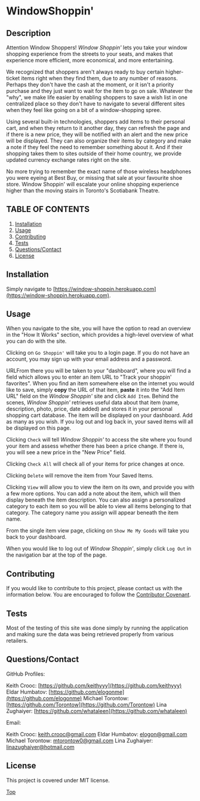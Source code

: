 # WindowShoppin'

<!-- [![License: MIT](https://img.shields.io/badge/License-MIT-yellow.svg)](https://opensource.org/licenses/MIT) -->

## Description 

Attention Window Shoppers! *Window Shoppin'* lets you take your window shopping experience from the streets to your seats, and makes that experience more efficient, more economical, and more entertaining.

We recognized that shoppers aren't always ready to buy certain higher-ticket items right when they find them, due to any number of reasons. Perhaps they don't have the cash at the moment, or it isn't a priority purchase and they just want to wait for the item to go on sale. Whatever the "why", we make life easier by enabling shoppers to save a wish list in one centralized place so they don't have to navigate to several different sites when they feel like going on a bit of a window-shopping spree. 

Using several built-in technologies, shoppers add items to their personal cart, and when they return to it another day, they can refresh the page and if there is a new price, they will be notified with an alert and the new price will be displayed. They can also organize their items by category and make a note if they feel the need to remember something about it. And if their shopping takes them to sites outside of their home country, we provide updated currency exchange rates right on the site.

No more trying to remember the exact name of those wireless headphones you were eyeing at Best Buy, or missing that sale at your favourite shoe store. Window Shoppin' will escalate your online shopping experience higher than the moving stairs in Toronto's Scotiabank Theatre.   

## TABLE OF CONTENTS

1. [Installation](#Installation)
2. [Usage](#Usage)
3. [Contributing](#Contributing)
4. [Tests](#Tests)
5. [Questions/Contact](#Questions/Contact)
6. [License](#License)

## Installation

Simply navigate to [https://window-shoppin.herokuapp.com](https://window-shoppin.herokuapp.com). 

## Usage

When you navigate to the site, you will have the option to read an overview in the "How It Works" section, which provides a high-level overview of what you can do with the site. 

Clicking on `Go Shoppin'` will take you to a login page. If you do not have an account, you may sign up with your email address and a password.

URLFrom there you will be taken to your "dashboard", where you will find a field which allows you to enter an item URL to "Track your shoppin' favorites". When you find an item somewhere else on the internet you would like to save, simply **copy** the URL of that item, **paste** it into the "Add Item URL" field on the *Window Shoppin'* site and click `Add Item`. Behind the scenes, *Window Shoppin'* retrieves useful data about that item (name, description, photo, price, date added) and stores it in your personal shopping cart database. The item will be displayed on your dashboard. Add as many as you wish. If you log out and log back in, your saved items will all be displayed on this page.

Clicking `Check` will tell *Window Shoppin'* to access the site where you found your item and assess whether there has been a price change. If there is, you will see a new price in the "New Price" field.

Clicking `Check All` will check all of your items for price changes at once.

Clicking `Delete` will remove the item from Your Saved Items.

Clicking `View` will allow you to view the item on its own, and provide you with a few more options. You can add a note about the item, which will then display beneath the item description. You can also assign a personalized category to each item so you will be able to view all items belonging to that category. The category name you assign will appear beneath the item name.

From the single item view page, clicking on `Show Me My Goods` will take you back to your dashboard.

When you would like to log out of *Window Shoppin'*, simply click `Log Out` in the navigation bar at the top of the page. 


## Contributing

If you would like to contribute to this project, please contact us with the information below. You are encouraged to follow the [Contributor Covenant](https://www.contributor-covenant.org/). 

## Tests

<!--This will need more information-->

Most of the testing of this site was done simply by running the application and making sure the data was being retrieved properly from various retailers. 

## Questions/Contact

GitHub Profiles: 

Keith Crooc: [https://github.com/keithyyy](https://github.com/keithyyy)
Eldar Humbatov: [https://github.com/elogonme](https://github.com/elogonme)
Michael Torontow: [https://github.com/Torontow](https://github.com/Torontow)
Lina Zughaiyer: [https://github.com/whataleen](https://github.com/whataleen)

Email: 

Keith Crooc: [keith.crooc@gmail.com](mailto:keith.crooc@gmail.com)
Eldar Humbatov: [elogon@gmail.com](mailto:elogon@gmail.com)
Michael Torontow: [mtorontow0@gmail.com](mailto:mtorontow0@gmail.com)
Lina Zughaiyer: [linazughaiyer@hotmail.com](mailto:linazughaiyer@hotmail.com)

## License

This project is covered under MIT license.



[Top](#WindowShoppin')

